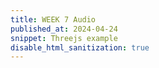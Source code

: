 ```yaml
---
title: WEEK 7 Audio
published_at: 2024-04-24
snippet: Threejs example
disable_html_sanitization: true
---
```


<script src="/script/c2.js"></script>

<canvas id="c2"></canvas>

<div id="ascii_div"></div>

<script>
const renderer = new c2.Renderer(document.getElementById('c2'));
resize();

renderer.background('#cccccc');
let random = new c2.Random();


let world = new c2.World(new c2.Rect(0, 0, renderer.width, renderer.height));

for(let i=0; i<100; i++){
  let x = random.next(renderer.width);
  let y = random.next(renderer.height);
  let p = new c2.Particle(x, y);
  p.radius = random.next(10, renderer.height/14);
  p.color = c2.Color.hsl(random.next(0, 30), random.next(30, 60), random.next(20, 100));

  world.addParticle(p);
}

let collision = new c2.Collision();
//collision.iteration(5);
world.addInteractionForce(collision);

let pointField = new c2.PointField(new c2.Point(renderer.width/2, renderer.height/2), 1);
world.addForce(pointField);

let circle = new c2.Circle(renderer.width/2, renderer.height/2, renderer.height/4);
let circleConstraint = new c2.CircleConstraint(circle);
world.addConstraint(circleConstraint);


renderer.draw(() => {
    renderer.clear();

    let mouse = renderer.mouse;
    circle.p = new c2.Point(mouse.x, mouse.y);

    renderer.stroke('#333333');
    renderer.lineWidth(1);
    renderer.lineDash([5, 5]);
    renderer.fill(false);
    renderer.circle(circle);

    world.update();

    for(let i=0; i<world.particles.length; i++){
      let p = world.particles[i];
      renderer.stroke('#333333');
      renderer.lineWidth(1);
      renderer.lineDash(false);
      renderer.fill(p.color);
      renderer.circle(p.position.x, p.position.y, p.radius);
      renderer.lineWidth(2);
      renderer.point(p.position.x, p.position.y);
    }
});


window.addEventListener('resize', resize);

   const chars = "¶Ñ@%&∆∑∫#Wß¥$£√?!†§ºªµ¢çø∂æåπ*™≤≥≈∞~,.…_¬“‘˚`˙"

   const div = document.getElementById (`ascii_div`)
   div.style.fontFamily = `monospace`
   div.style.textAlign = `center`

   renderer.draw (() => {
      renderer.clear ()

      let delaunay = new c2.Delaunay ()
      delaunay.compute (agents)
      let vertices = delaunay.vertices
      let edges = delaunay.edges
      let triangles = delaunay.triangles

      let maxArea = 0
      let minArea = Number.POSITIVE_INFINITY;
      for (let i = 0; i < triangles.length; i++) {
         let area = triangles[i].area ()
         if (area < minArea) minArea = area
         if (area > maxArea) maxArea = area
      }

      renderer.stroke (false)
      for (let i = 0; i < triangles.length; i++) {
         let t = c2.norm (triangles[i].area(), minArea, maxArea)
         let color = c2.Color.hsl (315+30*t, 30+30*t, 20+80*t)
         renderer.fill (color)
         renderer.triangle (triangles[i])
      }

      for (let i = 0; i < agents.length; i++) {
         agents[i].update ()
      }
      
      const w = renderer.canvas.width
      const h = renderer.canvas.height
      const pixels = renderer.context.getImageData (0, 0, w, h).data

      let ascii_img = ``

      for (let y = 0; y < renderer.canvas.height; y += 22) {
         for (let x = 0; x < renderer.canvas.width; x += 10) {
            const i = (y * renderer.canvas.width + x) * 4
            const r = pixels[i]
            const g = pixels[i + 1]
            const b = pixels[i + 2]
            const br = (r * g * b / 16581376) ** 0.1
            const char_i = Math.floor (br * chars.length)
            ascii_img += chars[char_i]
         }
         ascii_img += `\n`
      }

      div.innerText = ascii_img

   })

   function resize () {
      let parent = renderer.canvas.parentElement
      renderer.size (parent.clientWidth, parent.clientWidth / 16 * 9)
   }
</script>
